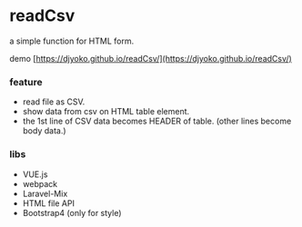 # readCsv

a simple function for HTML form.

demo [https://djyoko.github.io/readCsv/](https://djyoko.github.io/readCsv/)

### feature

- read file as CSV.
- show data from csv on HTML table element.
- the 1st line of CSV data becomes HEADER of table. (other lines become body data.)

### libs

- VUE.js
- webpack
- Laravel-Mix
- HTML file API
- Bootstrap4 (only for style)
